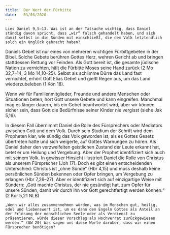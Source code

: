 ```yaml
---
title:  Der Wert der Fürbitte
date:   03/03/2020
---
```


`Lies Daniel 9,5–13. Was ist an der Tatsache wichtig, dass Daniel ständig davon spricht, dass „wir“ falsch gehandelt haben, und sich damit selbst in die Sünden mit einschließt, die dem Volk letztendlich solch ein Unglück gebracht haben?`

Daniels Gebet ist nur eines von mehreren wichtigen Fürbittgebeten in der Bibel. Solche Gebete berühren Gottes Herz, wehren Gericht ab und bringen stattdessen Rettung vor Feinden. Als Gott bereit ist, die gesamte jüdische Nation zu vernichten, hält die Fürbitte Moses seine Hand zurück (2 Mo 32,7–14; 3 Mo 14,10–25). Selbst als schlimme Dürre das Land fast vernichtet, erhört Gott Elias Gebet und gießt Regen aus, um das Land wiederzubeleben (1 Kön 18).

Wenn wir für Familienmitglieder, Freunde und andere Menschen oder Situationen beten, hört Gott unsere Gebete und kann eingreifen. Manchmal mag es länger dauern, bis ein Gebet beantwortet wird, aber wir können sicher sein, dass Gott die Bedürfnisse seiner Kinder nie vergisst (siehe Jak 5,16).

In diesem Fall übernimmt Daniel die Rolle des Fürsprechers oder Mediators zwischen Gott und dem Volk. Durch sein Studium der Schrift wird dem Propheten klar, wie sündig das Volk geworden ist, als es Gottes Gesetz übertreten hatte und sich weigerte, auf Gottes Warnungen zu hören. Als Daniel daher den verzweifelten geistlichen Zustand der Leute erkannt hat, betet er um Heilung und Vergebung. Aber der Prophet identifiziert sich auch mit seinem Volk. In gewisser Hinsicht illustriert Daniel die Rolle von Christus als unserem Fürsprecher (Joh 17). Doch es gibt einen entscheidenden Unterschied: Christus ist „ohne Sünde“ (Hbr 4,15) und muss deshalb keine persönlichen Sünden bekennen oder Opfer bringen, um Vergebung zu erlangen (Hbr 7,26–27). Aber er identifiziert sich auf einzigartige Weise mit Sündern: „Gott machte Christus, der nie gesündigt hat, zum Opfer für unsere Sünden, damit wir durch ihn vor Gott gerechtfertigt werden können.“ (2 Kor 5,21 NLB)

`„Wenn wir alles zusammennehmen würden, was im Menschen gut, heilig, edel und liebenswert ist, um es dann den Engeln Gottes als Anteil an der Erlösung der menschlichen Seele oder als Verdienst zu präsentieren, würde dieser Vorschlag als Hochverrat zurückgewiesen werden.“ (GW 20) Was sagen uns diese Worte darüber, dass wir einen Fürsprecher benötigen?`
